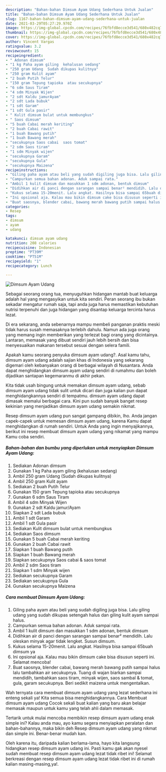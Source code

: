 ```yaml
---
description: "Bahan-bahan Dimsum Ayam Udang Sederhana Untuk Jualan"
title: "Bahan-bahan Dimsum Ayam Udang Sederhana Untuk Jualan"
slug: 1167-bahan-bahan-dimsum-ayam-udang-sederhana-untuk-jualan
date: 2021-03-29T05:27:29.970Z
image: https://img-global.cpcdn.com/recipes/76fbfd8ecce3d541/680x482cq70/dimsum-ayam-udang-foto-resep-utama.jpg
thumbnail: https://img-global.cpcdn.com/recipes/76fbfd8ecce3d541/680x482cq70/dimsum-ayam-udang-foto-resep-utama.jpg
cover: https://img-global.cpcdn.com/recipes/76fbfd8ecce3d541/680x482cq70/dimsum-ayam-udang-foto-resep-utama.jpg
author: Vincent Vargas
ratingvalue: 3.2
reviewcount: 15
recipeingredient:
- " Adonan dimsum"
- "1 kg Paha ayam giling  kehalusan sedang"
- "250 gram Udang  Sudah dikupas kulitnya"
- "250 gram Kulit ayam"
- "2 buah Putih Telur"
- "150 gram Tepung tapioka  atau secukupnya"
- "6 sdm Saus Tiram"
- "4 sdm Minyak Wijen"
- "2 sdt Kaldu jamurAyam"
- "2 sdt Lada bubuk"
- "1 sdt Garam"
- "1 sdt Gula pasir"
- " Kulit dimsum bulat untuk membungkus"
- " Saos dimsum"
- "5 buah Cabai merah keriting"
- "2 buah Cabai rawit"
- "1 buah Bawang putih"
- "1 buah Bawang merah"
- "secukupnya Saos cabai  saos tomat"
- "2 sdm Saos tiram"
- "1 sdm Minyak wijen"
- "secukupnya Garam"
- "secukupnya Gula"
- "secukupnya Maizena"
recipeinstructions:
- "Giling paha ayam atau beli yang sudah digiling juga bisa. Lalu giling udang yang sudah dikupas setengah halus dan giling kulit ayam sampai halus."
- "Campurkan semua bahan adonan. Aduk sampai rata."
- "Ambil 1 kulit dimsum dan masukkan 1 sdm adonan, bentuk dimsum"
- "Didihkan air di panci dengan sarangan sampai benar² mendidih. Lalu oleskan minyak agar tidak lengket. Susun dimsum."
- "Kukus selama 15-20menit. Lalu angkat. Hasilnya bisa sampai 65buah dimsum ya"
- "Ini opsional aja. Kalau mau bikin dimsum cake bisa disusun seperti ini. Selamat mencoba!"
- "Buat saosnya, blender cabai, bawang merah bawang putih sampai halus lalu tambahkan air secukupnya. Tuang di wajan biarkan sampai mendidih, tambahkan saos tiram, minyak wijen, saos sambal &amp; tomat, gula, garam secukupnya. Beri sedikit maizena untuk mengentalkan."
categories:
- Resep
tags:
- dimsum
- ayam
- udang

katakunci: dimsum ayam udang 
nutrition: 208 calories
recipecuisine: Indonesian
preptime: "PT39M"
cooktime: "PT51M"
recipeyield: "1"
recipecategory: Lunch

---
```



![Dimsum Ayam Udang](https://img-global.cpcdn.com/recipes/76fbfd8ecce3d541/680x482cq70/dimsum-ayam-udang-foto-resep-utama.jpg)

Sebagai seorang orang tua, menyuguhkan hidangan mantab buat keluarga adalah hal yang mengasyikan untuk kita sendiri. Peran seorang ibu bukan sekadar mengatur rumah saja, tapi anda juga harus memastikan kebutuhan nutrisi terpenuhi dan juga hidangan yang disantap keluarga tercinta harus lezat.

Di era  sekarang, anda sebenarnya mampu membeli panganan praktis meski tidak harus susah memasaknya terlebih dahulu. Namun ada juga orang yang memang ingin memberikan yang terlezat bagi orang yang dicintainya. Lantaran, memasak yang dibuat sendiri jauh lebih bersih dan bisa menyesuaikan makanan tersebut sesuai dengan selera famili. 



Apakah kamu seorang penyuka dimsum ayam udang?. Asal kamu tahu, dimsum ayam udang adalah sajian khas di Indonesia yang sekarang digemari oleh kebanyakan orang di berbagai wilayah di Nusantara. Anda dapat menghidangkan dimsum ayam udang sendiri di rumahmu dan boleh dijadikan santapan kegemaranmu di akhir pekan.

Kita tidak usah bingung untuk memakan dimsum ayam udang, sebab dimsum ayam udang tidak sulit untuk dicari dan juga kalian pun dapat menghidangkannya sendiri di tempatmu. dimsum ayam udang dapat dimasak memalui berbagai cara. Kini pun sudah banyak banget resep kekinian yang menjadikan dimsum ayam udang semakin nikmat.

Resep dimsum ayam udang pun sangat gampang dibikin, lho. Anda jangan capek-capek untuk memesan dimsum ayam udang, karena Kamu dapat menghidangkan di rumah sendiri. Untuk Anda yang ingin menyajikannya, berikut ini resep membuat dimsum ayam udang yang nikamat yang mampu Kamu coba sendiri.

<!--inarticleads1-->

##### Bahan-bahan dan bumbu yang diperlukan untuk menyiapkan Dimsum Ayam Udang:

1. Sediakan  Adonan dimsum
1. Gunakan 1 kg Paha ayam giling  (kehalusan sedang)
1. Ambil 250 gram Udang  (Sudah dikupas kulitnya)
1. Ambil 250 gram Kulit ayam
1. Sediakan 2 buah Putih Telur
1. Gunakan 150 gram Tepung tapioka  atau secukupnya
1. Gunakan 6 sdm Saus Tiram
1. Ambil 4 sdm Minyak Wijen
1. Gunakan 2 sdt Kaldu jamur/Ayam
1. Siapkan 2 sdt Lada bubuk
1. Ambil 1 sdt Garam
1. Ambil 1 sdt Gula pasir
1. Sediakan  Kulit dimsum bulat untuk membungkus
1. Sediakan  Saos dimsum
1. Gunakan 5 buah Cabai merah keriting
1. Gunakan 2 buah Cabai rawit
1. Siapkan 1 buah Bawang putih
1. Siapkan 1 buah Bawang merah
1. Siapkan secukupnya Saos cabai &amp; saos tomat
1. Ambil 2 sdm Saos tiram
1. Siapkan 1 sdm Minyak wijen
1. Sediakan secukupnya Garam
1. Sediakan secukupnya Gula
1. Gunakan secukupnya Maizena




<!--inarticleads2-->

##### Cara membuat Dimsum Ayam Udang:

1. Giling paha ayam atau beli yang sudah digiling juga bisa. Lalu giling udang yang sudah dikupas setengah halus dan giling kulit ayam sampai halus.
1. Campurkan semua bahan adonan. Aduk sampai rata.
1. Ambil 1 kulit dimsum dan masukkan 1 sdm adonan, bentuk dimsum
1. Didihkan air di panci dengan sarangan sampai benar² mendidih. Lalu oleskan minyak agar tidak lengket. Susun dimsum.
1. Kukus selama 15-20menit. Lalu angkat. Hasilnya bisa sampai 65buah dimsum ya
1. Ini opsional aja. Kalau mau bikin dimsum cake bisa disusun seperti ini. Selamat mencoba!
1. Buat saosnya, blender cabai, bawang merah bawang putih sampai halus lalu tambahkan air secukupnya. Tuang di wajan biarkan sampai mendidih, tambahkan saos tiram, minyak wijen, saos sambal &amp; tomat, gula, garam secukupnya. Beri sedikit maizena untuk mengentalkan.




Wah ternyata cara membuat dimsum ayam udang yang lezat sederhana ini enteng sekali ya! Kita semua bisa menghidangkannya. Cara Membuat dimsum ayam udang Cocok sekali buat kalian yang baru akan belajar memasak maupun untuk kamu yang telah ahli dalam memasak.

Tertarik untuk mulai mencoba membikin resep dimsum ayam udang enak simple ini? Kalau anda mau, ayo kamu segera menyiapkan peralatan dan bahan-bahannya, maka bikin deh Resep dimsum ayam udang yang nikmat dan simple ini. Benar-benar mudah kan. 

Oleh karena itu, daripada kalian berlama-lama, hayo kita langsung hidangkan resep dimsum ayam udang ini. Pasti kamu gak akan nyesel sudah membuat resep dimsum ayam udang lezat tidak ribet ini! Selamat berkreasi dengan resep dimsum ayam udang lezat tidak ribet ini di rumah kalian masing-masing,ya!.

